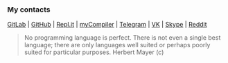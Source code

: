 ### My contacts

[GitLab](https://gitlab.com/alvinseville7cf) | [GitHub](https://github.com/alvinseville7cf) | [Repl.it](https://repl.it/@AlvinSeville7cf) | [myCompiler](https://www.mycompiler.io/@AlvinSeville) | [Telegram](https://t.me/AlvinSeville7cf) | [VK](https://vk.com/alvinseville7cf) | [Skype](https://join.skype.com/invite/WMeGcqvpRVeW) | [Reddit](https://www.reddit.com/user/AdDiscombobulated707)


> No programming language is perfect. There is not even a single best language; there are only languages well suited or perhaps poorly suited for particular purposes. Herbert Mayer (c)